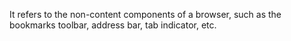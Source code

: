It refers to the non-content components of a browser, such as the bookmarks toolbar, address bar, tab indicator, etc.